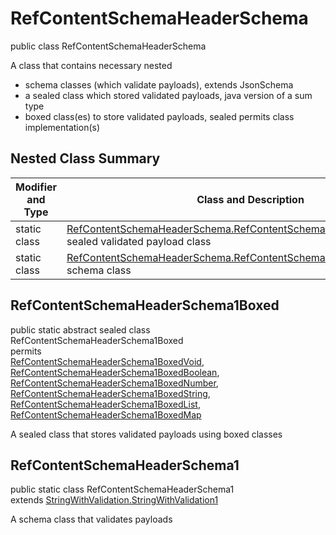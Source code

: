 # RefContentSchemaHeaderSchema
public class RefContentSchemaHeaderSchema

A class that contains necessary nested
- schema classes (which validate payloads), extends JsonSchema
- a sealed class which stored validated payloads, java version of a sum type
- boxed class(es) to store validated payloads, sealed permits class implementation(s)

## Nested Class Summary
| Modifier and Type | Class and Description |
| ----------------- | ---------------------- |
| static class | [RefContentSchemaHeaderSchema.RefContentSchemaHeaderSchema1Boxed](#refcontentschemaheaderschema1boxed)<br> sealed validated payload class |
| static class | [RefContentSchemaHeaderSchema.RefContentSchemaHeaderSchema1](#refcontentschemaheaderschema1)<br> schema class |

## RefContentSchemaHeaderSchema1Boxed
public static abstract sealed class RefContentSchemaHeaderSchema1Boxed<br>
permits<br>
[RefContentSchemaHeaderSchema1BoxedVoid](#refcontentschemaheaderschema1boxedvoid),
[RefContentSchemaHeaderSchema1BoxedBoolean](#refcontentschemaheaderschema1boxedboolean),
[RefContentSchemaHeaderSchema1BoxedNumber](#refcontentschemaheaderschema1boxednumber),
[RefContentSchemaHeaderSchema1BoxedString](#refcontentschemaheaderschema1boxedstring),
[RefContentSchemaHeaderSchema1BoxedList](#refcontentschemaheaderschema1boxedlist),
[RefContentSchemaHeaderSchema1BoxedMap](#refcontentschemaheaderschema1boxedmap)

A sealed class that stores validated payloads using boxed classes

## RefContentSchemaHeaderSchema1
public static class RefContentSchemaHeaderSchema1<br>
extends [StringWithValidation.StringWithValidation1](../../../../../components/schemas/StringWithValidation.md#stringwithvalidation1)

A schema class that validates payloads
